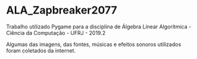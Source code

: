 # ALA_Zapbreaker2077
Trabalho utilizado Pygame para a disciplina de Álgebra Linear Algorítmica - Ciência da Computação - UFRJ - 2019.2

Algumas das imagens, das fontes, músicas e efeitos sonoros utilizados foram coletados da internet.
